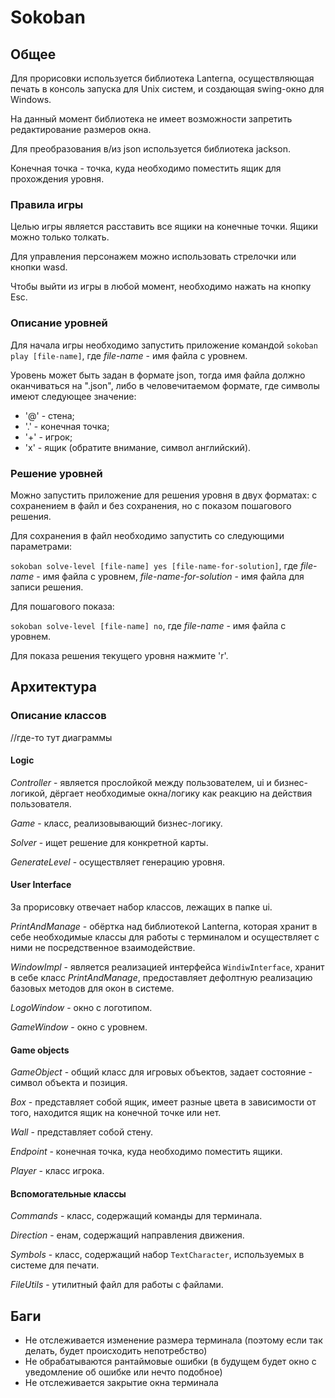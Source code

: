 # Sokoban

## Общее

Для прорисовки используется библиотека Lanterna, осуществляющая печать в консоль запуска для Unix систем, и создающая
swing-окно для Windows.

На данный момент библиотека не имеет возможности запретить редактирование размеров окна.

Для преобразования в/из json используется библиотека jackson.

Конечная точка - точка, куда необходимо поместить ящик для прохождения уровня.

### Правила игры

Целью игры является расставить все ящики на конечные точки. Ящики можно только толкать.

Для управления персонажем можно использовать стрелочки или кнопки wasd.

Чтобы выйти из игры в любой момент, необходимо нажать на кнопку Esc.

### Описание уровней

Для начала игры необходимо запустить приложение командой ``sokoban play [file-name]``, где _file-name_ - имя файла 
с уровнем.

Уровень может быть задан в формате json, тогда имя файла должно оканчиваться на ".json", либо в человечитаемом формате, 
где символы имеют следующее значение:

- '@' - стена;
- '.' - конечная точка;
- '+' - игрок;
- 'x' - ящик (обратите внимание, символ английский).

### Решение уровней

Можно запустить приложение для решения уровня в двух форматах: с сохранением в файл и без сохранения, но с показом 
пошагового решения.

Для сохранения в файл необходимо запустить со следующими параметрами:

``sokoban solve-level [file-name] yes [file-name-for-solution]``, где _file-name_ - имя файла с уровнем, 
_file-name-for-solution_ - имя файла для записи решения.

Для пошагового показа:

``sokoban solve-level [file-name] no``, где _file-name_ - имя файла с уровнем.

Для показа решения текущего уровня нажмите 'r'.

## Архитектура

### Описание классов

//где-то тут диаграммы

#### Logic

_Controller_ - является прослойкой между пользователем, ui и бизнес-логикой, дёргает необходимые окна/логику как реакцию 
на действия пользователя.

_Game_ - класс, реализовывающий бизнес-логику.

_Solver_ - ищет решение для конкретной карты.

_GenerateLevel_ - осуществляет генерацию уровня.

#### User Interface

За прорисовку отвечает набор классов, лежащих в папке ui.

_PrintAndManage_ - обёртка над библиотекой Lanterna, которая хранит в себе необходимые классы для работы с терминалом и
осуществляет с ними не посредственное взаимодействие.

_WindowImpl_ - является реализацией интерфейса ``WindiwInterface``, хранит в себе класс _PrintAndManage_, предоставляет
дефолтную реализацию базовых методов для окон в системе.

_LogoWindow_ - окно с логотипом.

_GameWindow_ - окно с уровнем.

#### Game objects

_GameObject_ - общий класс для игровых объектов, задает состояние - символ объекта и позиция.

_Box_ - представляет собой ящик, имеет разные цвета в зависимости от того, находится ящик на конечной точке или нет.

_Wall_ - представляет собой стену.

_Endpoint_ - конечная точка, куда необходимо поместить ящики.

_Player_ - класс игрока.

#### Вспомогательные классы

_Commands_ - класс, содержащий команды для терминала.

_Direction_ - енам, содержащий направления движения.

_Symbols_ - класс, содержащий набор ``TextCharacter``, используемых в системе для печати.

_FileUtils_ - утилитный файл для работы с файлами.

## Баги

- Не отслеживается изменение размера терминала (поэтому если так делать, будет происходить непотребство)
- Не обрабатываются рантаймовые ошибки (в будущем будет окно с уведомление об ошибке или нечто подобное)
- Не отслеживается закрытие окна терминала
